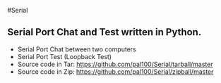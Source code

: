 #Serial
## Serial Port Chat and Test written in Python.
* Serial Port Chat between two computers
* Serial Port Test (Loopback Test)
* Source code in Tar: https://github.com/pal100/Serial/tarball/master 
* Source code in Zip: https://github.com/pal100/Serial/zipball/master
